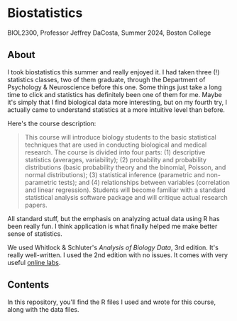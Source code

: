# Biostatistics
BIOL2300, Professor Jeffrey DaCosta, Summer 2024, Boston College

## About
I took biostatistics this summer and really enjoyed it. I had taken three (!) statistics classes, two of them
graduate, through the Department of Psychology & Neuroscience before this one. Some things just take a long 
time to click and statistics has definitely been one of them for me. Maybe it's simply that I find biological
data more interesting, but on my fourth try, I actually came to understand statistics at a more 
intuitive level than before. 

Here's the course description:

>This course will introduce biology students to the basic statistical techniques that are used in conducting
biological and medical research. The course is divided into four parts: (1) descriptive statistics (averages,
variability); (2) probability and probability distributions (basic probability theory and the binomial,
Poisson, and normal distributions); (3) statistical inference (parametric and non-parametric tests); and (4)
relationships between variables (correlation and linear regression). Students will become familiar with a
standard statistical analysis software package and will critique actual research papers.

All standard stuff, but the emphasis on analyzing actual data using R has been really fun. I think application
is what finally helped me make better sense of statistics.

We used Whitlock & Schluter's *Analysis of Biology Data*, 3rd edition. It's really well-written. I used the 
2nd edition with no issues. It comes with very useful [online labs](https://whitlockschluter3e.zoology.ubc.ca/RLabs/).

## Contents
In this repository, you'll find the R files I used and wrote for this course, along with the data files.
